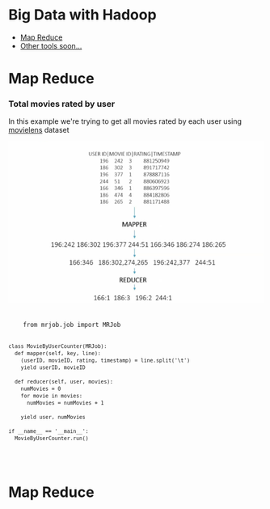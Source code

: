 # Big Data with Hadoop 

<ul>
  <li><a href="#mapreduce">Map Reduce</a></li>
  <li><a href="#other">Other tools soon...</a></li>

</ul>

<h1 id="mapreduce">Map Reduce</h1>
<h3 id="example1">Total movies rated by user</h3>
<p>In this example we're trying to get all movies rated by each user using <a href="http://grouplens.org/datasets/movielens/"> movielens</a> dataset</p>
<img src="imgs/demo.png">
<pre>
  <code>
    from mrjob.job import MRJob

    class MovieByUserCounter(MRJob):
      def mapper(self, key, line):
        (userID, movieID, rating, timestamp) = line.split('\t')
        yield userID, movieID

      def reducer(self, user, movies):
        numMovies = 0
        for movie in movies:
          numMovies = numMovies + 1

        yield user, numMovies

    if __name__ == '__main__':
      MovieByUserCounter.run()
  </code>
</pre>

<h1 id="other">Map Reduce</h1>